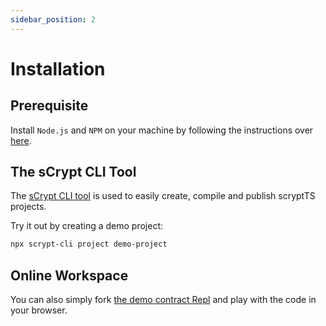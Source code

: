 ```yaml
---
sidebar_position: 2
---
```


# Installation

## Prerequisite
Install `Node.js` and `NPM` on your machine by following the instructions over [here](https://nodejs.org/en/download).

## The sCrypt CLI Tool

The [sCrypt CLI tool](https://github.com/sCrypt-Inc/scrypt-cli) is used to easily create, compile and publish scryptTS projects. 

Try it out by creating a demo project:
```sh
npx scrypt-cli project demo-project
```

## Online Workspace
You can also simply fork [the demo contract Repl](https://replit.com/@msinkec/scryptTS-demo) and play with the code in your browser.

